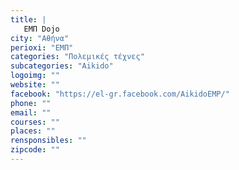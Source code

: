 ```yaml
---
title: |
   ΕΜΠ Dojo
city: "Αθήνα"
perioxi: "ΕΜΠ"
categories: "Πολεμικές τέχνες"
subcategories: "Aikido"
logoimg: ""
website: ""
facebook: "https://el-gr.facebook.com/AikidoEMP/"
phone: ""
email: ""
courses: ""
places: ""
rensponsibles: ""
zipcode: ""
---
```




